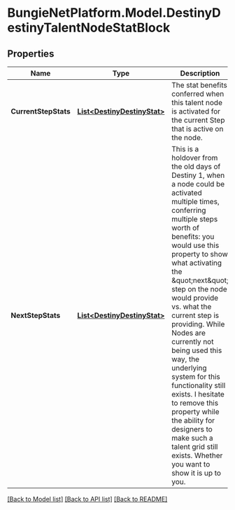 # BungieNetPlatform.Model.DestinyDestinyTalentNodeStatBlock
## Properties

Name | Type | Description | Notes
------------ | ------------- | ------------- | -------------
**CurrentStepStats** | [**List&lt;DestinyDestinyStat&gt;**](DestinyDestinyStat.md) | The stat benefits conferred when this talent node is activated for the current Step that is active on the node. | [optional] 
**NextStepStats** | [**List&lt;DestinyDestinyStat&gt;**](DestinyDestinyStat.md) | This is a holdover from the old days of Destiny 1, when a node could be activated multiple times, conferring multiple steps worth of benefits: you would use this property to show what activating the \&quot;next\&quot; step on the node would provide vs. what the current step is providing. While Nodes are currently not being used this way, the underlying system for this functionality still exists. I hesitate to remove this property while the ability for designers to make such a talent grid still exists. Whether you want to show it is up to you. | [optional] 

[[Back to Model list]](../README.md#documentation-for-models) [[Back to API list]](../README.md#documentation-for-api-endpoints) [[Back to README]](../README.md)

